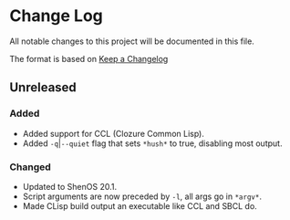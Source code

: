 # Change Log

All notable changes to this project will be documented in this file.

The format is based on [Keep a Changelog](http://keepachangelog.com/)

## Unreleased

### Added
- Added support for CCL (Clozure Common Lisp).
- Added `-q`|`--quiet` flag that sets `*hush*` to true, disabling most output.

### Changed
- Updated to ShenOS 20.1.
- Script arguments are now preceded by `-l`, all args go in `*argv*`.
- Made CLisp build output an executable like CCL and SBCL do.
